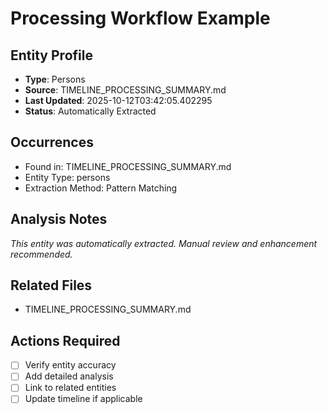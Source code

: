 # Processing Workflow Example

## Entity Profile
- **Type**: Persons
- **Source**: TIMELINE_PROCESSING_SUMMARY.md
- **Last Updated**: 2025-10-12T03:42:05.402295
- **Status**: Automatically Extracted

## Occurrences
- Found in: TIMELINE_PROCESSING_SUMMARY.md
- Entity Type: persons
- Extraction Method: Pattern Matching

## Analysis Notes
*This entity was automatically extracted. Manual review and enhancement recommended.*

## Related Files
- TIMELINE_PROCESSING_SUMMARY.md

## Actions Required
- [ ] Verify entity accuracy
- [ ] Add detailed analysis
- [ ] Link to related entities
- [ ] Update timeline if applicable
